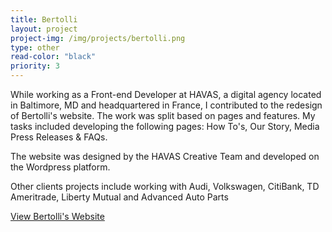 ```yaml
---
title: Bertolli
layout: project
project-img: /img/projects/bertolli.png
type: other
read-color: "black"
priority: 3
---
```

<p>While working as a Front-end Developer at HAVAS, a digital agency located in Baltimore, MD and headquartered in France, I contributed to the redesign of Bertolli's website.  The work was split based on pages and features. My tasks included developing the following pages: How To's, Our Story, Media Press Releases & FAQs.</p>
<p>The website was designed by the HAVAS Creative Team and developed on the Wordpress platform.</p>
<p>Other clients projects include working with Audi, Volkswagen, CitiBank, TD Ameritrade, Liberty Mutual and Advanced Auto Parts</p>
<p>
	<a href="https://www.bertolli.com" target="_blank">View Bertolli's Website</a>

</p>